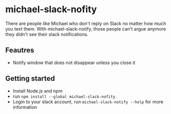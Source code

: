 # michael-slack-nofity

There are people like Michael who don't reply on Slack no matter how much you text them.
With michael-slack-notify, those people can't argue anymore they didn't see their slack notifications.

## Feautres
- Notify window that does not disappear unless you close it

## Getting started
- Install Node.js and npm
- run `npm install --global michael-slack-nofity`
- Login to your slack account, run `michael-slack-notify --help` for more information
